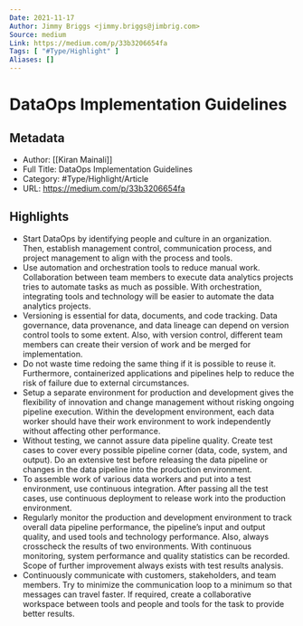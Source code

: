 ```yaml
---
Date: 2021-11-17
Author: Jimmy Briggs <jimmy.briggs@jimbrig.com>
Source: medium
Link: https://medium.com/p/33b3206654fa
Tags: [ "#Type/Highlight" ]
Aliases: []
---
```

# DataOps Implementation Guidelines

## Metadata
- Author: [[Kiran Mainali]]
- Full Title: DataOps Implementation Guidelines
- Category: #Type/Highlight/Article
- URL: https://medium.com/p/33b3206654fa

## Highlights
- Start DataOps by identifying people and culture in an organization. Then, establish management control, communication process, and project management to align with the process and tools.
- Use automation and orchestration tools to reduce manual work. Collaboration between team members to execute data analytics projects tries to automate tasks as much as possible. With orchestration, integrating tools and technology will be easier to automate the data analytics projects.
- Versioning is essential for data, documents, and code tracking. Data governance, data provenance, and data lineage can depend on version control tools to some extent. Also, with version control, different team members can create their version of work and be merged for implementation.
- Do not waste time redoing the same thing if it is possible to reuse it. Furthermore, containerized applications and pipelines help to reduce the risk of failure due to external circumstances.
- Setup a separate environment for production and development gives the flexibility of innovation and change management without risking ongoing pipeline execution. Within the development environment, each data worker should have their work environment to work independently without affecting other performance.
- Without testing, we cannot assure data pipeline quality. Create test cases to cover every possible pipeline corner (data, code, system, and output). Do an extensive test before releasing the data pipeline or changes in the data pipeline into the production environment.
- To assemble work of various data workers and put into a test environment, use continuous integration. After passing all the test cases, use continuous deployment to release work into the production environment.
- Regularly monitor the production and development environment to track overall data pipeline performance, the pipeline’s input and output quality, and used tools and technology performance. Also, always crosscheck the results of two environments. With continuous monitoring, system performance and quality statistics can be recorded. Scope of further improvement always exists with test results analysis.
- Continuously communicate with customers, stakeholders, and team members. Try to minimize the communication loop to a minimum so that messages can travel faster. If required, create a collaborative workspace between tools and people and tools for the task to provide better results.
